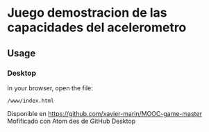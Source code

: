 # Juego demostracion de las capacidades del acelerometro

## Usage

### Desktop

In your browser, open the file:

    /www/index.html

Disponible en https://github.com/xavier-marin/MOOC-game-master
Mofificado con Atom des de GitHub Desktop
